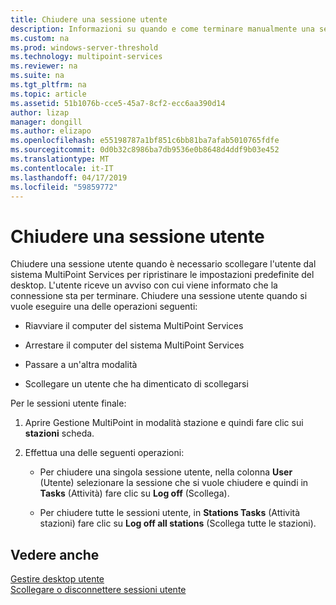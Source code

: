 ```yaml
---
title: Chiudere una sessione utente
description: Informazioni su quando e come terminare manualmente una sessione utente in servizi MultiPoint
ms.custom: na
ms.prod: windows-server-threshold
ms.technology: multipoint-services
ms.reviewer: na
ms.suite: na
ms.tgt_pltfrm: na
ms.topic: article
ms.assetid: 51b1076b-cce5-45a7-8cf2-ecc6aa390d14
author: lizap
manager: dongill
ms.author: elizapo
ms.openlocfilehash: e55198787a1bf851c6bb81ba7afab5010765fdfe
ms.sourcegitcommit: 0d0b32c8986ba7db9536e0b8648d4ddf9b03e452
ms.translationtype: MT
ms.contentlocale: it-IT
ms.lasthandoff: 04/17/2019
ms.locfileid: "59859772"
---
```

# <a name="end-a-user-session"></a>Chiudere una sessione utente
Chiudere una sessione utente quando è necessario scollegare l'utente dal sistema MultiPoint Services per ripristinare le impostazioni predefinite del desktop. L'utente riceve un avviso con cui viene informato che la connessione sta per terminare. Chiudere una sessione utente quando si vuole eseguire una delle operazioni seguenti:  
  
-   Riavviare il computer del sistema MultiPoint Services  
  
-   Arrestare il computer del sistema MultiPoint Services  
  
-   Passare a un'altra modalità  
  
-   Scollegare un utente che ha dimenticato di scollegarsi  
  
Per le sessioni utente finale:  
  
1.  Aprire Gestione MultiPoint in modalità stazione e quindi fare clic sui **stazioni** scheda.  
  
2.  Effettua una delle seguenti operazioni:  
  
    -   Per chiudere una singola sessione utente, nella colonna **User** (Utente) selezionare la sessione che si vuole chiudere e quindi in **Tasks** (Attività) fare clic su **Log off** (Scollega).  
  
    -   Per chiudere tutte le sessioni utente, in **Stations Tasks** (Attività stazioni) fare clic su **Log off all stations** (Scollega tutte le stazioni).  
  
## <a name="see-also"></a>Vedere anche  
[Gestire desktop utente](manage-user-desktops-using-multipoint-dashboard.md)  
[Scollegare o disconnettere sessioni utente](Log-off-or-Disconnect-User-Sessions.md)